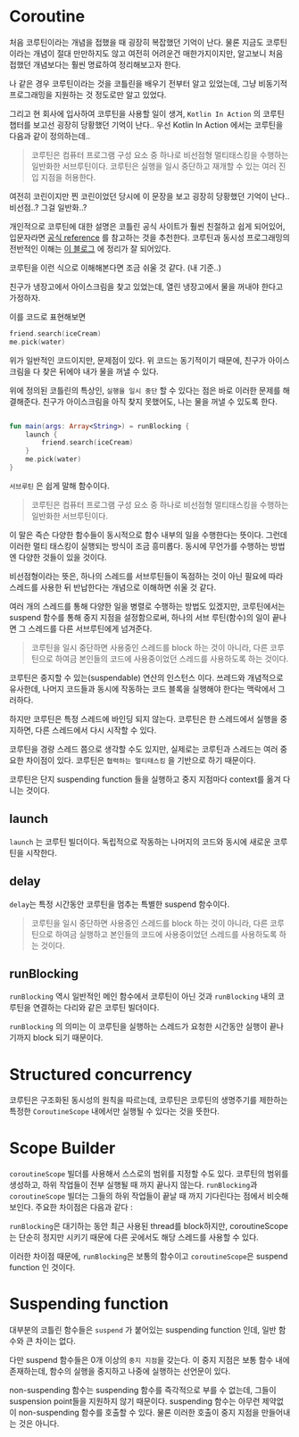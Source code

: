 # Coroutine

처음 코루틴이라는 개념을 접했을 때 굉장히 복잡했던 기억이 난다. 물론 지금도 코루틴이라는 개념이 절대 만만하지도 않고 여전히 어려운건 매한가지이지만,
알고보니 처음 접했던 개념보다는 훨씬 명료하여 정리해보고자 한다.

나 같은 경우 코루틴이라는 것을 코틀린을 배우기 전부터 알고 있었는데, 그냥 비동기적 프로그래밍을 지원하는 것 정도로만 알고 있었다.

그리고 현 회사에 입사하여 코루틴을 사용할 일이 생겨, `Kotlin In Action` 의 코루틴 챕터를 보고선 굉장히 당황했던 기억이 난다..
우선 Kotlin In Action 에서는 코루틴을 다음과 같이 정의하는데..
> 코루틴은 컴퓨터 프로그램 구성 요소 중 하나로 비선점형 멀티태스킹을 수행하는 일반화한 서브루틴이다.
> 코루틴은 실행을 일시 중단하고 재개할 수 있는 여러 진입 지점을 허용한다.

여전히 코린이지만 찐 코린이었던 당시에 이 문장을 보고 굉장히 당황했던 기억이 난다.. 비선점..? 그걸 일반화..? 

개인적으로 코루틴에 대한 설명은 코틀린 공식 사이트가 훨씬 친절하고 쉽게 되어있어, 입문자라면 [공식 reference](https://kotlinlang.org/docs/coroutines-guide.html)
를 참고하는 것을 추천한다. 코루틴과 동시성 프로그래밍의 전반적인 이해는 [이 블로그](https://wooooooak.github.io/kotlin/2019/08/25/%EC%BD%94%ED%8B%80%EB%A6%B0-%EC%BD%94%EB%A3%A8%ED%8B%B4-%EA%B0%9C%EB%85%90-%EC%9D%B5%ED%9E%88%EA%B8%B0/)
에 정리가 잘 되어있다.

코루틴을 이런 식으로 이해해본다면 조금 쉬울 것 같다. (내 기준..)

친구가 냉장고에서 아이스크림을 찾고 있었는데, 열린 냉장고에서 물을 꺼내야 한다고 가정하자.  

이를 코드로 표현해보면
``` kotlin 
friend.search(iceCream)
me.pick(water)
``` 
위가 일반적인 코드이지만, 문제점이 있다. 위 코드는 동기적이기 때문에, 친구가 아이스크림을 다 찾은 뒤에야 내가 물을 꺼낼 수 있다.

위에 정의된 코틀린의 특상인, `실행을 일시 중단` 할 수 있다는 점은 바로 이러한 문제를 해결해준다. 친구가 아이스크림을 아직 찾지 못했어도,
나는 물을 꺼낼 수 있도록 한다. 

``` kotlin

fun main(args: Array<String>) = runBlocking {
    launch {
        friend.search(iceCream)
    }
    me.pick(water)
}
```

`서브루틴` 은 쉽게 말해 함수이다. 
> 코루틴은 컴퓨터 프로그램 구성 요소 중 하나로 비선점형 멀티태스킹을 수행하는 일반화한 서브루틴이다.

이 말은 즉슨 다양한 함수들이 동시적으로 함수 내부의 일을 수행한다는 뜻이다. 그런데 이러한 멀티 태스킹이 실행되는 방식이 조금 흥미롭다. 
동시에 무언가를 수행하는 방법엔 다양한 것들이 있을 것이다. 

비선점형이라는 뜻은, 하나의 스레드를 서브루틴들이 독점하는 것이 아닌 필요에 따라 스레드를 사용한 뒤 반납한다는 개념으로 이해하면 쉬울 것 같다.

여러 개의 스레드를 통해 다양한 일을 병렬로 수행하는 방법도 있겠지만, 코루틴에서는 suspend 함수를 통해 중지 지점을 설정함으로써, 하나의 서브 루틴(함수)의 일이 끝나면 그 스레드를 다른 서브루틴에게 넘겨준다.

> 코루틴을 일시 중단하면 사용중인 스레드를 block 하는 것이 아니라, 다른 코루틴으로 하여금 본인들의 코드에 사용중이었던
스레드를 사용하도록 하는 것이다.

코루틴은 중지할 수 있는(suspendable) 연산의 인스턴스 이다. 쓰레드와 개념적으로 유사한데,
나머지 코드들과 동시에 작동하는 코드 블록을 실행해야 한다는 맥락에서 그러하다.

하지만 코루틴은 특정 스레드에 바인딩 되지 않는다.
코루틴은 한 스레드에서 실행을 중지하면, 다른 스레드에서 다시 시작할 수 있다.

코루틴을 경량 스레드 쯤으로 생각할 수도 있지만, 실제로는 코루틴과 스레드는 여러 중요한 차이점이 있다. 코루틴은 `협력하는 멀티태스킹` 을 기반으로 하기 때문이다.

코루틴은 단지 suspending function 들을 실행하고 중지 지점마다 context를 옮겨 다니는 것이다. 

## launch
`launch` 는 코루틴 빌더이다. 독립적으로 작동하는 나머지의 코드와 동시에 새로운 코루틴을 시작한다.

## delay
`delay`는 특정 시간동안 코루틴을 멈추는 특별한 suspend 함수이다.

> 코루틴을 일시 중단하면 사용중인 스레드를 block 하는 것이 아니라, 다른 코루틴으로 하여금 실행하고 본인들의 코드에 사용중이었던
스레드를 사용하도록 하는 것이다.

## runBlocking
`runBlocking` 역시 일반적인 메인 함수에서 코루틴이 아닌 것과 `runBlocking` 내의 코루틴을 연결하는 다리와 같은 코루틴 빌더이다.

`runBlocking` 의 의미는 이 코루틴을 실행하는 스레드가 요청한 시간동안 실행이 끝나기까지 block 되기 때문이다.

# Structured concurrency
코루틴은 구조화된 동시성의 원칙을 따르는데, 코루틴은 코루틴의 생명주기를 제한하는 특정한 `CoroutineScope` 내에서만 실행될 수 있다는 것을 뜻한다.

# Scope Builder

`coroutineScope` 빌더를 사용해서 스스로의 범위를 지정할 수도 있다. 코루틴의 범위를 생성하고, 하위 작업들이 전부 실행될 때 까지 끝나지 않는다.
`runBlocking`과 `coroutineScope` 빌더는 그들의 하위 작업들이 끝날 때 까지 기다린다는 점에서 비슷해 보인다. 주요한 차이점은 다음과 같다 :

`runBlocking`은 대기하는 동안 최근 사용된 thread를 block하지만, coroutineScope는 단순히 정지만 시키기 때문에 다른 곳에서도 해당 스레드를 사용할 수 있다.

이러한 차이점 때문에, `runBlocking`은 보통의 함수이고 `coroutineScope`은 suspend function 인 것이다.

# Suspending function
대부분의 코틀린 함수들은 `suspend` 가 붙어있는 suspending function 인데, 일반 함수와 큰 차이는 없다.

다만 suspend 함수들은 0개 이상의 `중지 지점`을 갖는다. 이 중지 지점은 보통 함수 내에 존재하는데, 함수의 실행을 중지하고 나중에 실행하는 선언문이 있다.

non-suspending 함수는 suspending 함수를 즉각적으로 부를 수 없는데, 그들이 suspension point들을 지원하지 않기 때문이다.
suspending 함수는 아무런 제약없이 non-suspending 함수를 호출할 수 있다. 물론 이러한 호출이 중지 지점을 만들어내는 것은 아니다.
